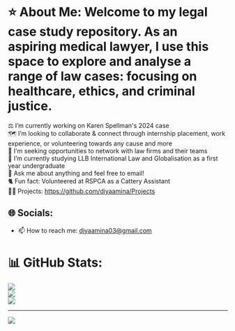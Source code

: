 # ⭐ About Me: Welcome to my legal case study repository. As an aspiring medical lawyer, I use this space to explore and analyse a range of law cases: focusing on healthcare, ethics, and criminal justice.

⚖️ I’m currently working on Karen Spellman's 2024 case <br> 🗺️ I’m looking to collaborate & connect through internship placement, work experience, or volunteering towards any cause and more <br>🤝 I'm seeking opportunities to network with law firms and their teams <br>🌱 I’m currently studying LLB International Law and Globalisation as a first year undergraduate <br>💬 Ask me about anything and feel free to email! <br> 🐈 Fun fact: Volunteered at RSPCA as a Cattery Assistant <br> 👨‍💻 Projects: https://github.com/diyaamina/Projects


## 🌐 Socials:
- 📫 How to reach me: diyaamina03@gmail.com
# 📊 GitHub Stats:
![](https://github-readme-stats.vercel.app/api?username=diyaamina&theme=dark&hide_border=false&include_all_commits=false&count_private=false)<br/>
![](https://nirzak-streak-stats.vercel.app/?user=diyaamina&theme=dark&hide_border=false)<br/>
![](https://github-readme-stats.vercel.app/api/top-langs/?username=diyaamina&theme=dark&hide_border=false&include_all_commits=false&count_private=false&layout=compact)

---
[![](https://visitcount.itsvg.in/api?id=diyaamina&icon=0&color=0)](https://visitcount.itsvg.in)

<!-- Proudly created with GPRM ( https://gprm.itsvg.in ) -->
